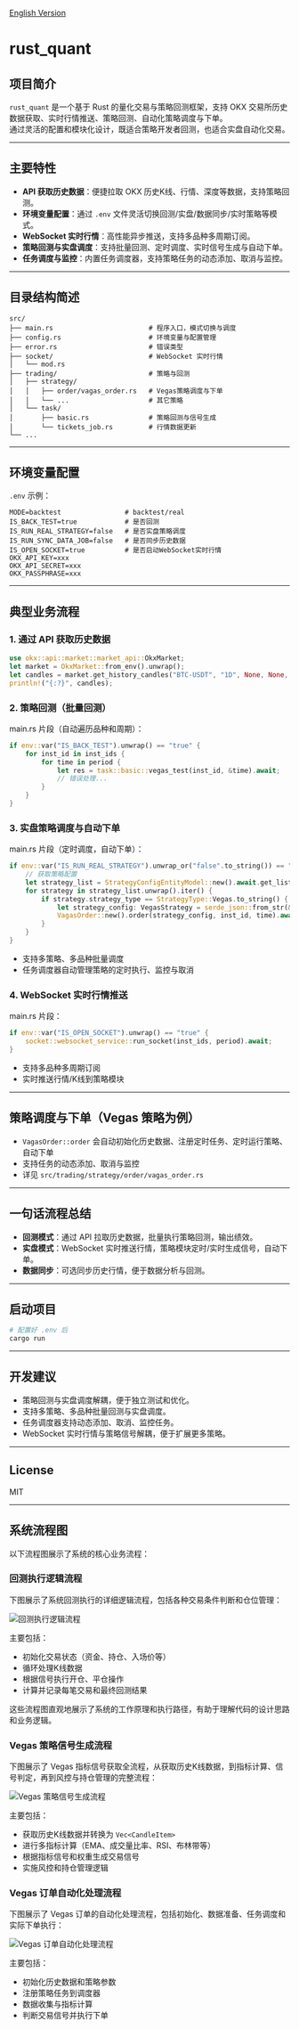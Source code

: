 [English Version](./README.en.md)

# rust_quant

## 项目简介

`rust_quant` 是一个基于 Rust 的量化交易与策略回测框架，支持 OKX 交易所历史数据获取、实时行情推送、策略回测、自动化策略调度与下单。  
通过灵活的配置和模块化设计，既适合策略开发者回测，也适合实盘自动化交易。

---

## 主要特性

- **API 获取历史数据**：便捷拉取 OKX 历史K线、行情、深度等数据，支持策略回测。
- **环境变量配置**：通过 `.env` 文件灵活切换回测/实盘/数据同步/实时策略等模式。
- **WebSocket 实时行情**：高性能异步推送，支持多品种多周期订阅。
- **策略回测与实盘调度**：支持批量回测、定时调度、实时信号生成与自动下单。
- **任务调度与监控**：内置任务调度器，支持策略任务的动态添加、取消与监控。

---

## 目录结构简述

```
src/
├── main.rs                        # 程序入口，模式切换与调度
├── config.rs                      # 环境变量与配置管理
├── error.rs                       # 错误类型
├── socket/                        # WebSocket 实时行情
│   └── mod.rs
├── trading/                       # 策略与回测
│   ├── strategy/
│   │   ├── order/vagas_order.rs   # Vegas策略调度与下单
│   │   └── ...                    # 其它策略
│   └── task/
│       ├── basic.rs               # 策略回测与信号生成
│       └── tickets_job.rs         # 行情数据更新
└── ...
```

---

## 环境变量配置

`.env` 示例：

```
MODE=backtest                # backtest/real
IS_BACK_TEST=true            # 是否回测
IS_RUN_REAL_STRATEGY=false   # 是否实盘策略调度
IS_RUN_SYNC_DATA_JOB=false   # 是否同步历史数据
IS_OPEN_SOCKET=true          # 是否启动WebSocket实时行情
OKX_API_KEY=xxx
OKX_API_SECRET=xxx
OKX_PASSPHRASE=xxx
```

---

## 典型业务流程

### 1. 通过 API 获取历史数据

```rust
use okx::api::market::market_api::OkxMarket;
let market = OkxMarket::from_env().unwrap();
let candles = market.get_history_candles("BTC-USDT", "1D", None, None, Some("100")).await.unwrap();
println!("{:?}", candles);
```

### 2. 策略回测（批量回测）

main.rs 片段（自动遍历品种和周期）：

```rust
if env::var("IS_BACK_TEST").unwrap() == "true" {
    for inst_id in inst_ids {
        for time in period {
            let res = task::basic::vegas_test(inst_id, &time).await;
            // 错误处理...
        }
    }
}
```

### 3. 实盘策略调度与自动下单

main.rs 片段（定时调度，自动下单）：

```rust
if env::var("IS_RUN_REAL_STRATEGY").unwrap_or("false".to_string()) == "true" {
    // 获取策略配置
    let strategy_list = StrategyConfigEntityModel::new().await.get_list().await;
    for strategy in strategy_list.unwrap().iter() {
        if strategy.strategy_type == StrategyType::Vegas.to_string() {
            let strategy_config: VegasStrategy = serde_json::from_str(&strategy.value).unwrap();
            VagasOrder::new().order(strategy_config, inst_id, time).await?;
        }
    }
}
```

- 支持多策略、多品种批量调度
- 任务调度器自动管理策略的定时执行、监控与取消

### 4. WebSocket 实时行情推送

main.rs 片段：

```rust
if env::var("IS_OPEN_SOCKET").unwrap() == "true" {
    socket::websocket_service::run_socket(inst_ids, period).await;
}
```

- 支持多品种多周期订阅
- 实时推送行情/K线到策略模块

---

## 策略调度与下单（Vegas 策略为例）

- `VagasOrder::order` 会自动初始化历史数据、注册定时任务、定时运行策略、自动下单
- 支持任务的动态添加、取消与监控
- 详见 `src/trading/strategy/order/vagas_order.rs`

---

## 一句话流程总结

- **回测模式**：通过 API 拉取历史数据，批量执行策略回测，输出绩效。
- **实盘模式**：WebSocket 实时推送行情，策略模块定时/实时生成信号，自动下单。
- **数据同步**：可选同步历史行情，便于数据分析与回测。

---

## 启动项目

```bash
# 配置好 .env 后
cargo run
```

---

## 开发建议

- 策略回测与实盘调度解耦，便于独立测试和优化。
- 支持多策略、多品种批量回测与实盘调度。
- 任务调度器支持动态添加、取消、监控任务。
- WebSocket 实时行情与策略信号解耦，便于扩展更多策略。

---

## License

MIT

---

## 系统流程图

以下流程图展示了系统的核心业务流程：
### 回测执行逻辑流程
下图展示了系统回测执行的详细逻辑流程，包括各种交易条件判断和仓位管理：


![回测执行逻辑流程](uml/image/back_test_logic.png)

主要包括：
- 初始化交易状态（资金、持仓、入场价等）
- 循环处理K线数据
- 根据信号执行开仓、平仓操作
- 计算并记录每笔交易和最终回测结果

这些流程图直观地展示了系统的工作原理和执行路径，有助于理解代码的设计思路和业务逻辑。
### Vegas 策略信号生成流程

下图展示了 Vegas 指标信号获取全流程，从获取历史K线数据，到指标计算、信号判定，再到风控与持仓管理的完整流程：

![Vegas 策略信号生成流程](uml/image/vegas_signal.png)

主要包括：
- 获取历史K线数据并转换为 `Vec<CandleItem>`
- 进行多指标计算（EMA、成交量比率、RSI、布林带等）
- 根据指标信号和权重生成交易信号
- 实施风控和持仓管理逻辑

### Vegas 订单自动化处理流程

下图展示了 Vegas 订单的自动化处理流程，包括初始化、数据准备、任务调度和实际下单执行：

![Vegas 订单自动化处理流程](uml/image/place_order.png)

主要包括：
- 初始化历史数据和策略参数
- 注册策略任务到调度器
- 数据收集与指标计算
- 判断交易信号并执行下单
